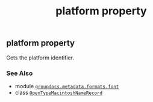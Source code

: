 ﻿---
title: platform property
second_title: GroupDocs.Metadata for Python via .NET API References
description: 
type: docs
url: /python-net/groupdocs.metadata.formats.font/opentypemacintoshnamerecord/platform/
is_root: false
weight: 160
---

## platform property


Gets the platform identifier.

### See Also
* module [`groupdocs.metadata.formats.font`](../../)
* class [`OpenTypeMacintoshNameRecord`](/metadata/python-net/groupdocs.metadata.formats.font/opentypemacintoshnamerecord)
